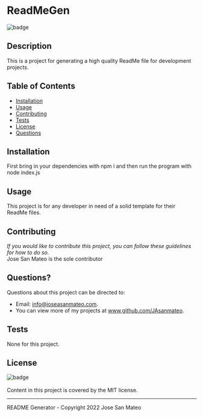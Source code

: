 # ReadMeGen
  ![badge](https://img.shields.io/badge/license-MIT-brightgreen)

  ## Description
  This is a project for generating a high quality ReadMe file for development projects.  
  
  ## Table of Contents
* [Installation](#installation)
* [Usage](#usage)
* [Contributing](#contributing)
* [Tests](#tests)
* [License](#license)
* [Questions](#questions)

## Installation
First bring in your dependencies with npm i and then run the program with node index.js

## Usage 
This project is for any developer in need of a solid template for their ReadMe files. 

## Contributing
*If you would like to contribute this project, you can follow these guidelines for how to do so.*
<br />
Jose San Mateo is the sole contributor

## Questions?
Questions about this project can be directed to:
- Email: info@joseasanmateo.com. 
- You can view more of my projects at www.github.com/JAsanmateo.

## Tests
None for this project. 

## License
![badge](https://img.shields.io/badge/license-MIT-brightgreen)
<br />     
Content in this project is covered by the MIT license. 

-----------

README Generator - Copyright 2022 Jose San Mateo